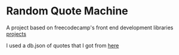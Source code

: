 # Random Quote Machine

A project based on freecodecamp's front end development libraries [projects](https://www.freecodecamp.org/learn/front-end-libraries/front-end-libraries-projects/build-a-random-quote-machine)

I used a db.json of quotes that I got from [here](https://github.com/JamesFT/Database-Quotes-JSON/blob/master/quotes.json) 
